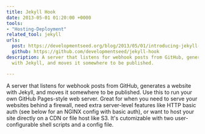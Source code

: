 ```yaml
---
title: Jekyll Hook
date: 2013-05-01 01:20:00 +0000
tools:
- "Hosting-Deployment"
related_tool: jekyll
urls:
  post: https://developmentseed.org/blog/2013/05/01/introducing-jekyll-hook/
  github: https://github.com/developmentseed/jekyll-hook
description: A server that listens for webhook posts from GitHub, generates a website
  with Jekyll, and moves it somewhere to be published.

---
```

A server that listens for webhook posts from GitHub, generates a website with Jekyll, and moves it somewhere to be published. Use this to run your own GitHub Pages-style web server. Great for when you need to serve your websites behind a firewall, need extra server-level features like HTTP basic auth (see below for an NGINX config with basic auth), or want to host your site directly on a CDN or file host like S3. It's cutomizable with two user-configurable shell scripts and a config file.




